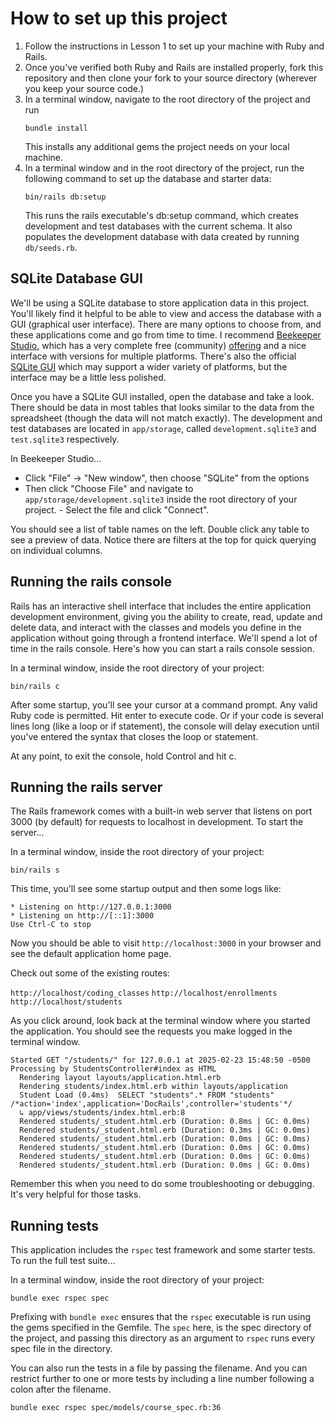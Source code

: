 # How to set up this project

1. Follow the instructions in Lesson 1 to set up your machine with Ruby and Rails.
2. Once you've verified both Ruby and Rails are installed properly, fork this repository and then clone your fork to your source directory (wherever you keep your source code.)
3. In a terminal window, navigate to the root directory of the project and run
   ```
   bundle install
   ```
   This installs any additional gems the project needs on your local machine.
5. In a terminal window and in the root directory of the project, run the following command to set up the database and starter data:
   ```
   bin/rails db:setup
   ```
   This runs the rails executable's db:setup command, which creates development and test databases with the current schema. It also populates the development database with data created by running `db/seeds.rb`.

## SQLite Database GUI

We'll be using a SQLite database to store application data in this project. You'll likely find it helpful to be able to view and access the database with a GUI (graphical user interface). There are many options to choose from, and these applications come and go from time to time. I recommend [Beekeeper Studio](https://www.beekeeperstudio.io/), which has a very complete free (community) [offering](https://www.beekeeperstudio.io/get) and a nice interface with versions for multiple platforms. There's also the official [SQLite GUI](https://sqlitebrowser.org/dl/) which may support a wider variety of platforms, but the interface may be a little less polished.

Once you have a SQLite GUI installed, open the database and take a look. There should be data in most tables that looks similar to the data from the spreadsheet (though the data will not match exactly). The development and test databases are located in `app/storage`, called `development.sqlite3` and `test.sqlite3` respectively.

In Beekeeper Studio...
- Click "File" -> "New window", then choose "SQLite" from the options
- Then click "Choose File" and navigate to `app/storage/development.sqlite3` inside the root directory of your project. - Select the file and click "Connect".

You should see a list of table names on the left. Double click any table to see a preview of data. Notice there are filters at the top for quick querying on individual columns.

## Running the rails console

Rails has an interactive shell interface that includes the entire application development environment, giving you the ability to create, read, update and delete data, and interact with the classes and models you define in the application without going through a frontend interface. We'll spend a lot of time in the rails console. Here's how you can start a rails console session.

In a terminal window, inside the root directory of your project:

```
bin/rails c
```

After some startup, you'll see your cursor at a command prompt. Any valid Ruby code is permitted. Hit enter to execute code. Or if your code is several lines long (like a loop or if statement), the console will delay execution until you've entered the syntax that closes the loop or statement.

At any point, to exit the console, hold Control and hit c.

## Running the rails server

The Rails framework comes with a built-in web server that listens on port 3000 (by default) for requests to localhost in development. To start the server...

In a terminal window, inside the root directory of your project:

```
bin/rails s
```

This time, you'll see some startup output and then some logs like:

```
* Listening on http://127.0.0.1:3000
* Listening on http://[::1]:3000
Use Ctrl-C to stop
```

Now you should be able to visit `http://localhost:3000` in your browser and see the default application home page.

Check out some of the existing routes:

`http://localhost/coding_classes`
`http://localhost/enrollments`
`http://localhost/students`

As you click around, look back at the terminal window where you started the application. You should see the requests you make logged in the terminal window. 

```
Started GET "/students/" for 127.0.0.1 at 2025-02-23 15:48:50 -0500
Processing by StudentsController#index as HTML
  Rendering layout layouts/application.html.erb
  Rendering students/index.html.erb within layouts/application
  Student Load (0.4ms)  SELECT "students".* FROM "students" /*action='index',application='DocRails',controller='students'*/
  ↳ app/views/students/index.html.erb:8
  Rendered students/_student.html.erb (Duration: 0.8ms | GC: 0.0ms)
  Rendered students/_student.html.erb (Duration: 0.3ms | GC: 0.0ms)
  Rendered students/_student.html.erb (Duration: 0.0ms | GC: 0.0ms)
  Rendered students/_student.html.erb (Duration: 0.0ms | GC: 0.0ms)
  Rendered students/_student.html.erb (Duration: 0.0ms | GC: 0.0ms)
  Rendered students/_student.html.erb (Duration: 0.0ms | GC: 0.0ms)
```

Remember this when you need to do some troubleshooting or debugging. It's very helpful for those tasks.

## Running tests

This application includes the `rspec` test framework and some starter tests. To run the full test suite...

In a terminal window, inside the root directory of your project:

```
bundle exec rspec spec
```

Prefixing with `bundle exec` ensures that the `rspec` executable is run using the gems specified in the Gemfile. The `spec` here, is the spec directory of the project, and passing this directory as an argument to `rspec` runs every spec file in the directory.

You can also run the tests in a file by passing the filename. And you can restrict further to one or more tests by including a line number following a colon after the filename.

```
bundle exec rspec spec/models/course_spec.rb:36
```
